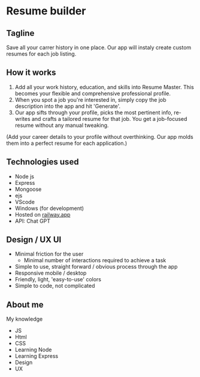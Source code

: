 # Resume builder

## Tagline

Save all your carrer history in one place. Our app will instaly create custom resumes for each job listing.

## How it works

1. Add all your work history, education, and skills into Resume Master. This becomes your flexible and comprehensive professional profile.
2. When you spot a job you're interested in, simply copy the job description into the app and hit 'Generate'.
3. Our app sifts through your profile, picks the most pertinent info, re-writes and crafts a tailored resume for that job. You get a job-focused resume without any manual tweaking.

(Add your career details to your profile without overthinking. Our app molds them into a perfect resume for each application.)

## Technologies used

- Node js
- Express
- Mongoose
- ejs
- VScode
- Windows (for development)
- Hosted on [railway.app](https://railway.app)
- API: Chat GPT

## Design / UX UI

- Minimal friction for the user
  - Minimal number of interactions required to achieve a task
- Simple to use, straight forward / obvious process through the app
- Responsive mobile / desktop
- Friendly, light, 'easy-to-use' colors
- Simple to code, not complicated

## About me

My knowledge

- JS
- Html
- CSS
- Learning Node
- Learning Express
- Design
- UX
